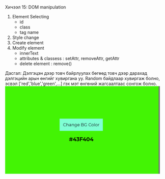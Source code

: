 Хичээл 15: DOM manipulation

1. Element Selecting
   - id
   - class
   - tag name
2. Style change
3. Create element
4. Modify element
   - innerText
   - attributes & classess : setAttr, removeAttr, getAttr
   - delete element : remove()

Дасгал: Дэлгэцэн дээр товч байрлуулах бөгөөд товч дээр дарахад дэлгэцийн арын өнгийг хувиргана уу.
Random байдлаар хувиргаж болно, эсвэл ['red','blue','green',...] гэх мэт өнгөний жагсаалтаас сонгож болно.
![Alt text](image.png)
